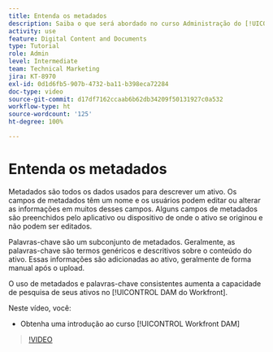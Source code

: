 ```yaml
---
title: Entenda os metadados
description: Saiba o que será abordado no curso Administração do [!UICONTROL DAM do Workfront], parte 2 - Metadados e palavras-chave.
activity: use
feature: Digital Content and Documents
type: Tutorial
role: Admin
level: Intermediate
team: Technical Marketing
jira: KT-8970
exl-id: 0d1d6fb5-907b-4732-ba11-b398eca72284
doc-type: video
source-git-commit: d17df7162ccaab6b62db34209f50131927c0a532
workflow-type: ht
source-wordcount: '125'
ht-degree: 100%

---
```


# Entenda os metadados

Metadados são todos os dados usados para descrever um ativo. Os campos de metadados têm um nome e os usuários podem editar ou alterar as informações em muitos desses campos. Alguns campos de metadados são preenchidos pelo aplicativo ou dispositivo de onde o ativo se originou e não podem ser editados.

Palavras-chave são um subconjunto de metadados. Geralmente, as palavras-chave são termos genéricos e descritivos sobre o conteúdo do ativo. Essas informações são adicionadas ao ativo, geralmente de forma manual após o upload.

O uso de metadados e palavras-chave consistentes aumenta a capacidade de pesquisa de seus ativos no [!UICONTROL DAM do Workfront].

Neste vídeo, você:

* Obtenha uma introdução ao curso [!UICONTROL Workfront DAM]

>[!VIDEO](https://video.tv.adobe.com/v/3419540/?quality=12&learn=on&enablevpops&captions=por_br)
